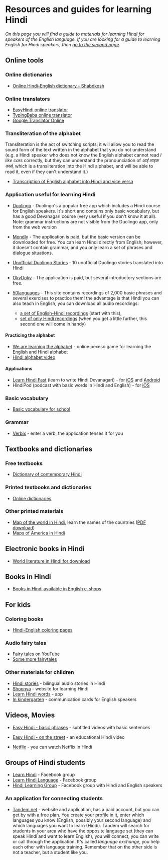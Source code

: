 # Resources and guides for learning Hindi

_On this page you will find a guide to materials for learning Hindi for speakers of the English language. If you are looking for a guide to learning English for Hindi speakers, then [go to the second page](https://zaban.in/uk/wiki)._

## Online tools

### Online dictionaries

* [Online Hindi-English dictionary - Shabdkosh](https://shabdkosh.com/hi)

### Online translators

* [EasyHindi online translator](https://www.easyhindityping.com/hindi-to-english-translation)
* [TypingBaba online translator](https://www.typingbaba.com/translator/hindi-to-english-translation.php)
* [Google Translator Online](https://translate.google.com/?sl=en&tl=hi&op=translate)

### Transliteration of the alphabet

Transliteration is the act of switching scripts; it will allow you to read the sound form of the text written in the alphabet that you do not understand (e.g. a Hindi speaker who does not know the English alphabet cannot read *I like cars* correctly, but they can understand the pronounciation of *आई लाइक कार्स*, which is a transliteration into the Hindi alphabet, and will be able to read it, even if they can't understand it.)


* [Transcription of English alphabet into Hindi and vice versa](https://www.easyhindityping.com/) 


### Application useful for learning Hindi

* [Duolingo](https://www.duolingo.com/enroll/hi/en/Learn-Hindi) - Duolingo's a popular free app which includes a Hindi course for English speakers. It's short and contains only basic vocabulary, but has a good Devanagari course (very useful if you don't know it at all). Note: grammar instructions are not visible from the Duolingo app, only from the web version
* [Mondly](https://mondly.com/) - The application is paid, but the basic version can be downloaded for free. You can learn Hindi directly from English; however, it doesn't contain grammar, and you only learn a set of phrases and dialogue situations.

* [Unofficial Duolingo Stories](https://www.duostories.org/hi-en) - 10 unofficial Duolingo stories translated into Hindi

* [OkyDoky](https://www.okydoky.app/English/Hindi/) - The application is paid, but several introductory sections are free. 

* [50languages](https://www.50languages.com/en/learn/phrasebook-lessons/197/hi) - This site contains recordings of 2,000 basic phrases and several exercises to practice them! the advantage is that Hindi you can also teach in English, you can download all audio recordings:
  - [a set of English-Hindi recordings](https://www.invatalimbi.com/book2/en/ENHI/ENHI-all.zip) (start with this),
  - [set of only Hindi recordings](https://www.50idiomas.com/_1language/HIHI.ZIP) (when you get a little further, this second one will come in handy)

#### Practicing the alphabet
* [We are learning the alphabet](https://www.digitaldialects.com/Hindi/alphabet.htm) - online pexeso game for learning the English and Hindi alphabet 
* [Hindi alphabet video](https://www.youtube.com/watch?v=Zv55AD9yZKc)

#### Applications
* [Learn Hindi Fast](https://apps.apple.com/in/app/learn-hindi-quickly/id833631674) (learn to write Hindi Devanagari) - for [iOS](https://apps.apple.com/in/app/learn-hindi-quickly/id833631674) and [Android](https://play.google.com/store/apps/details?id=com.atistudios.mondly.hi&hl=en_US&gl=US&pli=1)
* HindiPod (podcast with basic words in Hindi and English) - for [iOS](https://podcasts.apple.com/us/podcast/learn-hindi-hindipod101-com/id448503518)

### Basic vocabulary
* [Basic vocabulary for school](https://blog.rosettastone.com/hindi-words/)

### Grammar
* [Verbix](https://verbix.com/languages/Hindi) - enter a verb, the application tenses it for you

## Textbooks and dictionaries

### Free textbooks

* [Dictionary of contemporary Hindi](http://www.themenplattform-ez.de/wp-content/uploads/2015/03/03.Teach-yourself-Hindi-2003.pdf)

### Printed textbooks and dictionaries

* [Online dictionaries](https://www.amazon.com/Dictionaries-Thesauruses-Hindi-Reference/s?rh=n%3A11475%2Cp_n_feature_nine_browse-bin%3A3291466011)

### Other printed materials

* [Map of the world in Hindi](https://www.burningcompass.com/world/world-map-in-hindi.html), learn the names of the countries ([PDF download](https://www.surveyofindia.gov.in/files/WORLD%20MAP%20HINDI%201st%20edn%202003%2040M%20(SCANNED).pdf))
* [Maps of America in Hindi](https://hi.wikipedia.org/wiki/%E0%A4%B8%E0%A4%BE%E0%A4%81%E0%A4%9A%E0%A4%BE:%E0%A4%B8%E0%A4%82%E0%A4%AF%E0%A5%81%E0%A4%95%E0%A5%8D%E0%A4%A4_%E0%A4%B0%E0%A4%BE%E0%A4%9C%E0%A5%8D%E0%A4%AF_%E0%A4%85%E0%A4%AE%E0%A5%87%E0%A4%B0%E0%A4%BF%E0%A4%95%E0%A4%BE_%E0%A4%95%E0%A4%BE_%E0%A4%B0%E0%A4%BE%E0%A4%9C%E0%A5%8D%E0%A4%AF%E0%A4%B5%E0%A4%BE%E0%A4%B0_%E0%A4%A8%E0%A4%95%E0%A5%8D%E0%A4%B6%E0%A4%BE)



## Electronic books in Hindi

* [World literature in Hindi for download](https://archive.org/details/booksbylanguage_hindi)


## Books in Hindi

* [Books in Hindi available in English e-shops](https://rekhtabooks.com/collections/hindi-books/)

## For kids

### Coloring books

* [Hindi-English coloring pages](https://www.walmart.com/ip/Pratham-Hindi-language-learning-Picture-Coloring-Books-Learn-and-Master-Hindi-Alphabet-with-fun-and-joy-Coloring-Pages-Paperback-9798720600785/586466490) 

### Audio fairy tales

* [Fairy tales](https://www.youtube.com/channel/UCsyoNsqE37tZIkuvqVPTa7g) on YouTube
* [Some more fairytales](https://www.youtube.com/@TinyDreamsFairytales)


### Other materials for children

* [Hindi stories](https://www.languagelizard.com/Hindi-Bilingual-Children-s-Books-s/2731.htm) - bilingual audio stories in Hindi
* [Shoonya](https://shoonyadigital.com/learn-hindi-for-kids/) - website for learning Hindi
* [Learn Hindi words](https://play.google.com/store/apps/details?id=com.funeasylearn.hindi) - app
* [In kindergarten](https://play.google.com/store/apps/details?id=com.coderays.hindiforkids) - communication cards for English speakers


## Videos, Movies

* [Easy Hindi - basic phrases](https://www.youtube.com/watch?v=1DHoLOKDouI) - subtitled videos with basic sentences
* [Easy Hindi - on the street](https://www.youtube.com/watch?v=1lrz11BbqCA) - an educational Hindi video

* [Netflix](https://www.netflix.com/) - you can watch Netflix in Hindi


## Groups of Hindi students

* [Learn Hindi](https://www.facebook.com/groups/233935100139419/) - Facebook group
* [Learn Hindi Language](https://www.facebook.com/groups/hindi.language.learning/) - Facebook group
* [Hindi Learning Group](https://www.facebook.com/groups/1078750692661174/) - Facebook group with Hindi and English speakers

### An application for connecting students

* [Tandem.net](https://www.tandem.net/) - website and application, has a paid account, but you can get by with a free plan. You create your profile in it, enter which languages ​​you know (English, possibly your second language) and which languages ​​you want to learn (Hindi). Tandem will search for students in your area who have the opposite language set (they can speak Hindi and want to learn English), you will connect, you can write or call through the application. It's called _language exchange_, you help each other with language training. Remember that on the other side is not a teacher, but a student like you.